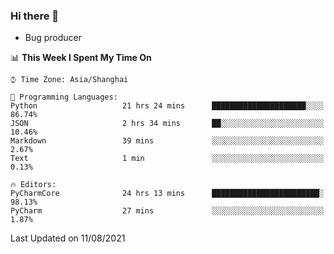 ### Hi there 👋
* Bug producer
<!--START_SECTION:waka-->
📊 **This Week I Spent My Time On** 

```text
⌚︎ Time Zone: Asia/Shanghai

💬 Programming Languages: 
Python                   21 hrs 24 mins      █████████████████████░░░░   86.74% 
JSON                     2 hrs 34 mins       ██░░░░░░░░░░░░░░░░░░░░░░░   10.46% 
Markdown                 39 mins             ░░░░░░░░░░░░░░░░░░░░░░░░░   2.67% 
Text                     1 min               ░░░░░░░░░░░░░░░░░░░░░░░░░   0.13%

🔥 Editors: 
PyCharmCore              24 hrs 13 mins      ████████████████████████░   98.13% 
PyCharm                  27 mins             ░░░░░░░░░░░░░░░░░░░░░░░░░   1.87%

```


 Last Updated on 11/08/2021
<!--END_SECTION:waka-->
